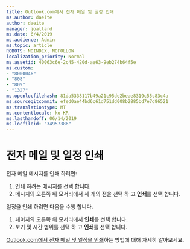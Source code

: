```yaml
---
title: Outlook.com에서 전자 메일 및 일정 인쇄
ms.author: daeite
author: daeite
manager: joallard
ms.date: 6/4/2019
ms.audience: Admin
ms.topic: article
ROBOTS: NOINDEX, NOFOLLOW
localization_priority: Normal
ms.assetid: 40063c6e-2c45-420d-ae63-9eb274b64f5e
ms.custom:
- "8000046"
- "808"
- "809"
- "1327"
ms.openlocfilehash: 81da5338117b49a21c95de2beae8319c55c83c4a
ms.sourcegitcommit: efed0ae44bd6c61d751dd008b2885bd7e7d86521
ms.translationtype: MT
ms.contentlocale: ko-KR
ms.lasthandoff: 06/14/2019
ms.locfileid: "34957386"
---
```

# <a name="print-email-and-calendars"></a>전자 메일 및 일정 인쇄

전자 메일 메시지를 인쇄 하려면:
  
1. 인쇄 하려는 메시지를 선택 합니다.
1. 메시지의 오른쪽 위 모서리에서 세 개의 점을 선택 하 고 **인쇄**를 선택 합니다.

일정을 인쇄 하려면 다음을 수행 합니다.

1. 페이지의 오른쪽 위 모서리에서 **인쇄**를 선택 합니다.
1. 보기 및 시간 범위를 선택 하 고 **인쇄**를 선택 합니다.

[Outlook.com에서 전자 메일 및 일정을 인쇄](https://go.microsoft.com/fwlink/p/?linkid=2001208&amp;clcid=0x409)하는 방법에 대해 자세히 알아보세요.